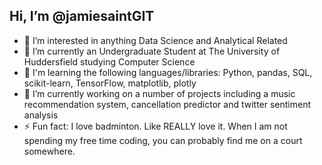 ## Hi, I’m @jamiesaintGIT
- 👀 I’m interested in anything Data Science and Analytical Related
- 🌱 I’m currently an Undergraduate Student at The University of Huddersfield studying Computer Science
- :brain: I'm learning the following languages/libraries: Python, pandas, SQL, scikit-learn, TensorFlow, matplotlib, plotly
- 🔭 I’m currently working on a number of projects including a music recommendation system, cancellation predictor and twitter sentiment analysis
- ⚡ Fun fact: I love badminton. Like REALLY love it. When I am not spending my free time coding, you can probably find me on a court somewhere.

<!--
**jamiesaintGIT/jamiesaintGIT** is a ✨ _special_ ✨ repository because its `README.md` (this file) appears on your GitHub profile.
-->
